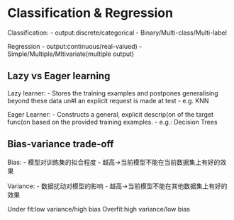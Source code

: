 # Classification & Regression

Classification: 
	- output:discrete/categorical
	- Binary/Multi-class/Multi-label

Regression
	- output:continuous/real-valued)
	- Simple/Multiple/Mltivariate(multiple output)

## Lazy vs Eager learning

Lazy learner:
	- Stores the training examples and postpones generalising beyond these data un#l an explicit request is
made at test
	- e.g. KNN

Eager Learner: 
	- Constructs a general, explicit descrip(on of the target func(on based on the provided training
examples.
	- e.g.: Decision Trees


## Bias-variance trade-off

Bias:
	- 模型对训练集的拟合程度
	- 越高->当前模型不能在当前数据集上有好的效果

Variance:
	- 数据扰动对模型的影响
	- 越高->当前模型不能在其他数据集上有好的效果

Under fit:low variance/high bias 
Overfit:high variance/low bias


